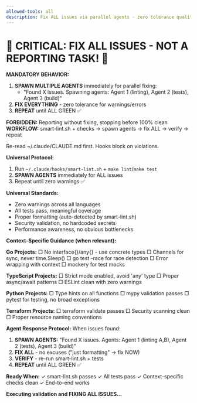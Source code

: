 ```yaml
---
allowed-tools: all
description: Fix ALL issues via parallel agents - zero tolerance quality enforcement
---
```


# 🚨 CRITICAL: FIX ALL ISSUES - NOT A REPORTING TASK! 🚨

**MANDATORY BEHAVIOR:**
1. **SPAWN MULTIPLE AGENTS** immediately for parallel fixing:
   - "Found X issues. Spawning agents: Agent 1 (linting), Agent 2 (tests), Agent 3 (build)"
2. **FIX EVERYTHING** - zero tolerance for warnings/errors
3. **REPEAT** until ALL GREEN ✅

**FORBIDDEN:** Reporting without fixing, stopping before 100% clean
**WORKFLOW:** smart-lint.sh + checks → spawn agents → fix ALL → verify → repeat

Re-read ~/.claude/CLAUDE.md first. Hooks block on violations.

**Universal Protocol:**
1. Run `~/.claude/hooks/smart-lint.sh` + `make lint`/`make test`
2. **SPAWN AGENTS** immediately for ALL issues
3. Repeat until zero warnings ✅

**Universal Standards:**
- Zero warnings across all languages
- All tests pass, meaningful coverage
- Proper formatting (auto-detected by smart-lint.sh)
- Security validation, no hardcoded secrets
- Performance awareness, no obvious bottlenecks

**Context-Specific Guidance (when relevant):**

**Go Projects:**
□ No interface{}/any{} - use concrete types
□ Channels for sync, never time.Sleep()
□ go test -race for race detection
□ Error wrapping with context
□ mockery for test mocks

**TypeScript Projects:**
□ Strict mode enabled, avoid 'any' type
□ Proper async/await patterns
□ ESLint clean with zero warnings

**Python Projects:**
□ Type hints on all functions
□ mypy validation passes
□ pytest for testing, no broad exceptions

**Terraform Projects:**
□ terraform validate passes
□ Security scanning clean
□ Proper resource naming conventions

**Agent Response Protocol:**
When issues found:
1. **SPAWN AGENTS:** "Found X issues. Agents: Agent 1 (linting A,B), Agent 2 (tests), Agent 3 (build)"
2. **FIX ALL** - no excuses ("just formatting" → fix NOW)
3. **VERIFY** - re-run smart-lint.sh + tests
4. **REPEAT** until ALL GREEN ✅

**Ready When:**
✓ smart-lint.sh passes ✓ All tests pass ✓ Context-specific checks clean ✓ End-to-end works

**Executing validation and FIXING ALL ISSUES...**
